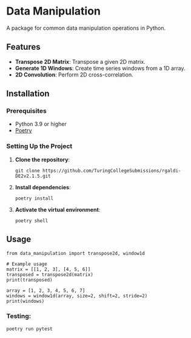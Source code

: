 # Data Manipulation

A package for common data manipulation operations in Python.

## Features

- **Transpose 2D Matrix**: Transpose a given 2D matrix.
- **Generate 1D Windows**: Create time series windows from a 1D array.
- **2D Convolution**: Perform 2D cross-correlation.

## Installation

### Prerequisites

- Python 3.9 or higher
- [Poetry](https://python-poetry.org/docs/#installation)

### Setting Up the Project

1. **Clone the repository**:

   ```
   git clone https://github.com/TuringCollegeSubmissions/rgaldi-DE2v2.1.5.git
2. **Install dependencies**:
   ```
   poetry install
3. **Activate the virtual environment**:
   ``` 
   poetry shell

## **Usage**
   ```
   from data_manipulation import transpose2d, window1d
   
   # Example usage
   matrix = [[1, 2, 3], [4, 5, 6]]
   transposed = transpose2d(matrix)
   print(transposed)
   
   array = [1, 2, 3, 4, 5, 6, 7]
   windows = window1d(array, size=2, shift=2, stride=2)
   print(windows) 
   ```
### **Testing**:
   ```
   poetry run pytest
   ```

